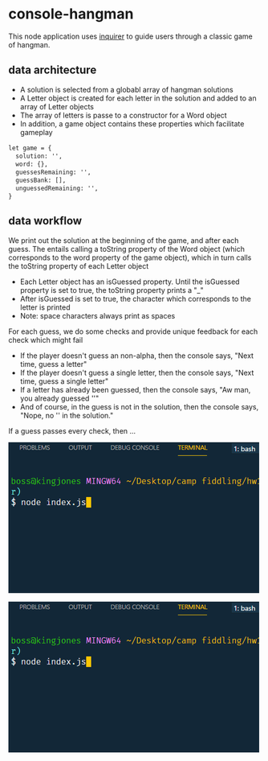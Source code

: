 # console-hangman
This node application uses [inquirer](https://www.npmjs.com/package/inquirer) to guide users through a classic game of hangman.

## data architecture

* A solution is selected from a globabl array of hangman solutions
* A Letter object is created for each letter in the solution and added to an array of Letter objects
* The array of letters is passe to a constructor for a Word object
* In addition, a game object contains these properties which facilitate gameplay
```
let game = {
  solution: '',
  word: {},
  guessesRemaining: '',
  guessBank: [],
  unguessedRemaining: '',
}
```

## data workflow

We print out the solution at the beginning of the game, and after each guess. The entails calling a toString property of the Word object (which corresponds to the word property of the game object), which in turn calls the toString property of each Letter object
* Each Letter object has an isGuessed property. Until the isGuessed property is set to true, the toString property prints a "\_"
* After isGuessed is set to true, the character which corresponds to the letter is printed
* Note: space characters always print as spaces

For each guess, we do some checks and provide unique feedback for each check which might fail
* If the player doesn't guess an non-alpha, then the console says, "Next time, guess a letter"
* If the player doesn't guess a single letter, then the console says, "Next time, guess a single letter"
* If a letter has already been guessed, then the console says, "Aw man, you already guessed '<the letter>'"
* And of course, in the guess is not in the solution, then the console says, "Nope, no '<the letter>' in the solution."

If a guess passes every check, then ... 

![alt text](https://github.com/tommyngre/console-hangman/blob/master/readme%20assets/win-500x300.gif "Win scenario")

![alt text](https://github.com/tommyngre/console-hangman/blob/master/readme%20assets/loss-500x300.gif "Loss scenario and err handling")
